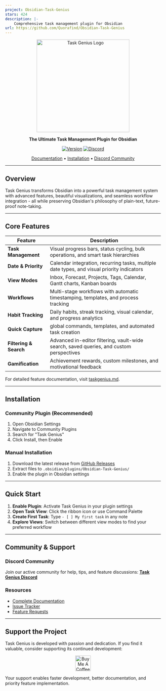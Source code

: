 ```yaml
---
project: Obsidian-Task-Genius
stars: 424
description: |-
    Comprehensive task management plugin for Obsidian
url: https://github.com/Quorafind/Obsidian-Task-Genius
---
```


<div align="center">
  <img src="media/task-genius.webp" alt="Task Genius Logo" width="300">

  **The Ultimate Task Management Plugin for Obsidian**

  [![Version](https://img.shields.io/badge/version-9.0.0-blue.svg)](https://github.com/Quorafind/Obsidian-Task-Genius)
  [![Discord](https://img.shields.io/discord/1382008288706695229?color=7289da&label=Discord&logo=discord&logoColor=white)](https://discord.gg/ARR2rHHX6b)

  [Documentation](https://taskgenius.md) • [Installation](#installation) • [Discord Community](https://discord.gg/ARR2rHHX6b)
</div>

---

## Overview

Task Genius transforms Obsidian into a powerful task management system with advanced features, beautiful visualizations, and seamless workflow integration - all while preserving Obsidian's philosophy of plain-text, future-proof note-taking.

---

## Core Features

| Feature | Description |
|---------|-------------|
| **Task Management** | Visual progress bars, status cycling, bulk operations, and smart task hierarchies |
| **Date & Priority** | Calendar integration, recurring tasks, multiple date types, and visual priority indicators |
| **View Modes** | Inbox, Forecast, Projects, Tags, Calendar, Gantt charts, Kanban boards |
| **Workflows** | Multi-stage workflows with automatic timestamping, templates, and process tracking |
| **Habit Tracking** | Daily habits, streak tracking, visual calendar, and progress analytics |
| **Quick Capture** | global commands, templates, and automated task creation |
| **Filtering & Search** | Advanced in-editor filtering, vault-wide search, saved queries, and custom perspectives |
| **Gamification** | Achievement rewards, custom milestones, and motivational feedback |

For detailed feature documentation, visit [taskgenius.md](https://taskgenius.md).

---

## Installation

### Community Plugin (Recommended)
1. Open Obsidian Settings
2. Navigate to Community Plugins
3. Search for "Task Genius"
4. Click Install, then Enable

### Manual Installation
1. Download the latest release from [GitHub Releases](https://github.com/Quorafind/Obsidian-Task-Genius/releases)
2. Extract files to `.obsidian/plugins/Obsidian-Task-Genius/`
3. Enable the plugin in Obsidian settings

---

## Quick Start

1. **Enable Plugin**: Activate Task Genius in your plugin settings
2. **Open Task View**: Click the ribbon icon or use Command Palette
3. **Create First Task**: Type `- [ ] My first task` in any note
4. **Explore Views**: Switch between different view modes to find your preferred workflow

---

## Community & Support

### Discord Community
Join our active community for help, tips, and feature discussions:
**[Task Genius Discord](https://discord.gg/ARR2rHHX6b)**

### Resources
- [Complete Documentation](https://taskgenius.md)
- [Issue Tracker](https://github.com/Quorafind/Obsidian-Task-Genius/issues)
- [Feature Requests](https://github.com/Quorafind/Obsidian-Task-Genius/discussions)

---

## Support the Project

Task Genius is developed with passion and dedication. If you find it valuable, consider supporting its continued development:

<div align="center">
  <a href="https://www.buymeacoffee.com/boninall" target="_blank">
    <img src="https://img.buymeacoffee.com/button-api/?text=Buy me a coffee&emoji=☕&slug=boninall&button_colour=6495ED&font_colour=ffffff&font_family=Inter&outline_colour=000000&coffee_colour=FFDD00" alt="Buy Me A Coffee" height="50">
  </a>
</div>

Your support enables faster development, better documentation, and priority feature implementation.
